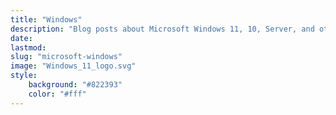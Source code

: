 ```yaml
---
title: "Windows"
description: "Blog posts about Microsoft Windows 11, 10, Server, and other related content."
date:
lastmod:
slug: "microsoft-windows"
image: "Windows_11_logo.svg"
style:
    background: "#822393"
    color: "#fff"
---
```

